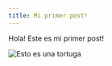 ```yaml
---
title: Mi primer post!
--- 
```


Hola! Este es mi primer post!

![Esto es una tortuga](images/turtle.jpg)
